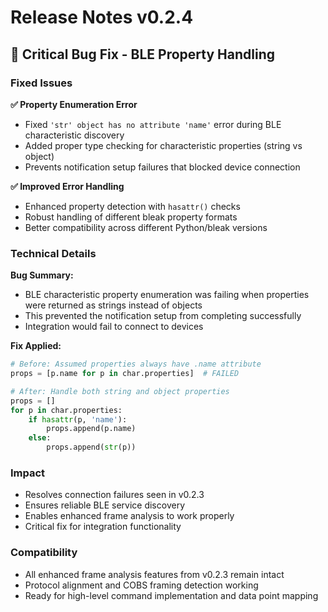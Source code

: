 # Release Notes v0.2.4

## 🐛 Critical Bug Fix - BLE Property Handling

### Fixed Issues

**✅ Property Enumeration Error**
- Fixed `'str' object has no attribute 'name'` error during BLE characteristic discovery
- Added proper type checking for characteristic properties (string vs object)
- Prevents notification setup failures that blocked device connection

**✅ Improved Error Handling**
- Enhanced property detection with `hasattr()` checks
- Robust handling of different bleak property formats
- Better compatibility across different Python/bleak versions

### Technical Details

**Bug Summary:**
- BLE characteristic property enumeration was failing when properties were returned as strings instead of objects
- This prevented the notification setup from completing successfully
- Integration would fail to connect to devices

**Fix Applied:**
```python
# Before: Assumed properties always have .name attribute
props = [p.name for p in char.properties]  # FAILED

# After: Handle both string and object properties
props = []
for p in char.properties:
    if hasattr(p, 'name'):
        props.append(p.name)
    else:
        props.append(str(p))
```

### Impact
- Resolves connection failures seen in v0.2.3
- Ensures reliable BLE service discovery
- Enables enhanced frame analysis to work properly
- Critical fix for integration functionality

### Compatibility
- All enhanced frame analysis features from v0.2.3 remain intact
- Protocol alignment and COBS framing detection working
- Ready for high-level command implementation and data point mapping
